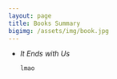 ```yaml
---
layout: page
title: Books Summary
bigimg: /assets/img/book.jpg
---
```

- *It Ends with Us*

  ```
  lmao
  ```
